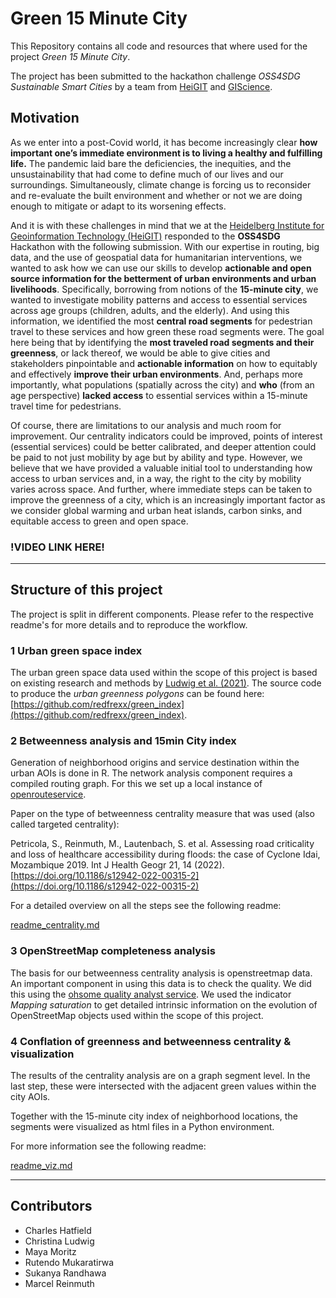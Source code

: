 # Green 15 Minute City

This Repository contains all code and resources that where used for the project *Green 15 Minute City*. 


The project has been submitted to the hackathon challenge *OSS4SDG Sustainable Smart Cities* by a team from [HeiGIT](https://heigit.org/) and [GIScience](https://www.geog.uni-heidelberg.de/gis/index_en.html).

## Motivation

As we enter into a post-Covid world, it has become increasingly clear **how important one’s immediate environment is to living a healthy and fulfilling life.** The pandemic laid bare the deficiencies, the inequities, and the unsustainability that had come to define much of our lives and our surroundings. Simultaneously, climate change is forcing us to reconsider and re-evaluate the built environment and whether or not we are doing enough to mitigate or adapt to its worsening effects.


And it is with these challenges in mind that we at the [Heidelberg Institute for Geoinformation Technology (HeiGIT)](https://heigit.org/) responded to the **OSS4SDG** Hackathon with the following submission. With our expertise in routing, big data, and the use of geospatial data for humanitarian interventions, we wanted to ask how we can use our skills to develop **actionable and open source information for the betterment of urban environments and urban livelihoods**. Specifically, borrowing from notions of the **15-minute city**, we wanted to investigate mobility patterns and access to essential services across age groups (children, adults, and the elderly). And using this information, we identified the most **central road segments** for pedestrian travel to these services and how green these road segments were. The goal here being that by identifying the **most traveled road segments and their greenness**, or lack thereof, we would be able to give cities and stakeholders pinpointable and **actionable information** on how to equitably and effectively **improve their urban environments**. And, perhaps more importantly, what populations (spatially across the city) and **who** (from an age perspective) **lacked access** to essential services within a 15-minute travel time for pedestrians.

Of course, there are limitations to our analysis and much room for improvement. Our centrality indicators could be improved, points of interest (essential services) could be better calibrated, and deeper attention could be paid to not just mobility by age but by ability and type. However, we believe that we have provided a valuable initial tool to understanding how access to urban services and, in a way, the right to the city by mobility varies across space. And further, where immediate steps can be taken to improve the greenness of a city, which is an increasingly important factor as we consider global warming and urban heat islands, carbon sinks, and equitable access to green and open space.


### !VIDEO LINK HERE!

---

## Structure of this project

The project is split in different components. Please refer to the respective readme's for more details and to reproduce the workflow.

### 1 Urban green space index

The urban green space data used within the scope of this project is based on existing research and methods by [Ludwig et al. (2021)](https://www.mdpi.com/2220-9964/10/4/251). The source code to produce the *urban greenness polygons* can be found here: [https://github.com/redfrexx/green_index](https://github.com/redfrexx/green_index).


### 2 Betweenness analysis and 15min City index

Generation of neighborhood origins and service destination within the urban AOIs is done in R. The network analysis component requires a compiled routing graph. For this we set up a local instance of [openrouteservice](https://openrouteservice.org/).

Paper on the type of betweenness centrality measure that was used (also called targeted centrality):

Petricola, S., Reinmuth, M., Lautenbach, S. et al. Assessing road criticality and loss of healthcare accessibility during floods: the case of Cyclone Idai, Mozambique 2019. Int J Health Geogr 21, 14 (2022). [https://doi.org/10.1186/s12942-022-00315-2](https://doi.org/10.1186/s12942-022-00315-2)


For a detailed overview on all the steps see the following readme:

[readme_centrality.md](readme_centrality.md)

### 3 OpenStreetMap completeness analysis

The basis for our betweenness centrality analysis is openstreetmap data. An important component in using this data is to check the quality. We did this using the [ohsome quality analyst service](https://oqt.ohsome.org/). We used the indicator *Mapping saturation* to get detailed intrinsic information on the evolution of OpenStreetMap objects used within the scope of this project.

### 4 Conflation of greenness and betweenness centrality & visualization

The results of the centrality analysis are on a graph segment level. In the last step, these were intersected with the adjacent green values within the city AOIs. 

Together with the 15-minute city index of neighborhood locations, the segments were visualized as html files in a Python environment. 

For more information see the following readme:

[readme_viz.md](readme_viz.md)

---

## Contributors

- Charles Hatfield
- Christina Ludwig
- Maya Moritz
- Rutendo Mukaratirwa
- Sukanya Randhawa
- Marcel Reinmuth
